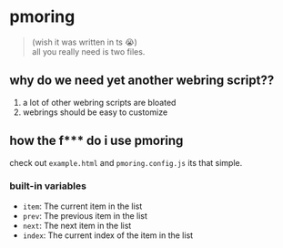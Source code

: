 # pmoring
> (wish it was written in ts :sob:)<br>
> all you really need is two files.
## why do we need yet another webring script??
1. a lot of other webring scripts are bloated
2. webrings should be easy to customize
## how the f*** do i use pmoring
check out `example.html` and `pmoring.config.js` its that simple.
### built-in variables
- `item`: The current item in the list
- `prev`: The previous item in the list
- `next`: The next item in the list
- `index`: The current index of the item in the list